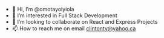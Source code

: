 - 👋 Hi, I’m @omotayoiyiola
- 👀 I’m interested in Full Stack Development
- 💞️ I’m looking to collaborate on React and Express Projects
- 📫 How to reach me on email clintonty@yahoo.ca

<!---
omotayoiyiola/omotayoiyiola is a ✨ special ✨ repository because its `README.md` (this file) appears on your GitHub profile.
You can click the Preview link to take a look at your changes.
--->
